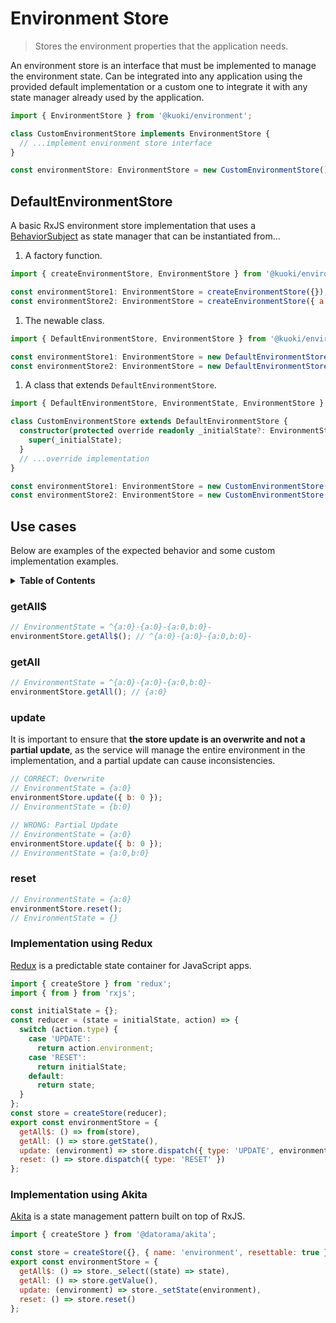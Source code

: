 # Environment Store

> Stores the environment properties that the application needs.

An environment store is an interface that must be implemented to manage the environment state. Can be integrated into any application using the provided default implementation or a custom one to integrate it with any state manager already used by the application.

```ts
import { EnvironmentStore } from '@kuoki/environment';

class CustomEnvironmentStore implements EnvironmentStore {
  // ...implement environment store interface
}

const environmentStore: EnvironmentStore = new CustomEnvironmentStore();
```

## DefaultEnvironmentStore

A basic RxJS environment store implementation that uses a [BehaviorSubject](https://rxjs.dev/api/index/class/BehaviorSubject) as state manager that can be instantiated from...

1. A factory function.

```js
import { createEnvironmentStore, EnvironmentStore } from '@kuoki/environment';

const environmentStore1: EnvironmentStore = createEnvironmentStore({});
const environmentStore2: EnvironmentStore = createEnvironmentStore({ a: 0 });
```

1. The newable class.

```js
import { DefaultEnvironmentStore, EnvironmentStore } from '@kuoki/environment';

const environmentStore1: EnvironmentStore = new DefaultEnvironmentStore({});
const environmentStore2: EnvironmentStore = new DefaultEnvironmentStore({ a: 0 });
```

1. A class that extends `DefaultEnvironmentStore`.

```ts
import { DefaultEnvironmentStore, EnvironmentState, EnvironmentStore } from '@kuoki/environment';

class CustomEnvironmentStore extends DefaultEnvironmentStore {
  constructor(protected override readonly _initialState?: EnvironmentState) {
    super(_initialState);
  }
  // ...override implementation
}

const environmentStore1: EnvironmentStore = new CustomEnvironmentStore({});
const environmentStore2: EnvironmentStore = new CustomEnvironmentStore({ a: 0 });
```

## Use cases

Below are examples of the expected behavior and some custom implementation examples.

<details>
  <summary><strong>Table of Contents</strong></summary>
  <ol>
    <li><a href="#getall">getAll$</a></li>
    <li><a href="#getall-1">getAll</a></li>
    <li><a href="#update">update</a></li>
    <li><a href="#reset">reset</a></li>
    <li><a href="#implementation-using-redux">Implementation using Redux</a></li>
    <li><a href="#implementation-using-akita">Implementation using Akita</a></li>
  </ol>
</details>

### getAll$

```js
// EnvironmentState = ^{a:0}-{a:0}-{a:0,b:0}-
environmentStore.getAll$(); // ^{a:0}-{a:0}-{a:0,b:0}-
```

### getAll

```js
// EnvironmentState = ^{a:0}-{a:0}-{a:0,b:0}-
environmentStore.getAll(); // {a:0}
```

### update

It is important to ensure that **the store update is an overwrite and not a partial update**,
as the service will manage the entire environment in the implementation,
and a partial update can cause inconsistencies.

```js
// CORRECT: Overwrite
// EnvironmentState = {a:0}
environmentStore.update({ b: 0 });
// EnvironmentState = {b:0}
```

```js
// WRONG: Partial Update
// EnvironmentState = {a:0}
environmentStore.update({ b: 0 });
// EnvironmentState = {a:0,b:0}
```

### reset

```js
// EnvironmentState = {a:0}
environmentStore.reset();
// EnvironmentState = {}
```

### Implementation using Redux

[Redux](https://redux.js.org/) is a predictable state container for JavaScript apps.

```js
import { createStore } from 'redux';
import { from } from 'rxjs';

const initialState = {};
const reducer = (state = initialState, action) => {
  switch (action.type) {
    case 'UPDATE':
      return action.environment;
    case 'RESET':
      return initialState;
    default:
      return state;
  }
};
const store = createStore(reducer);
export const environmentStore = {
  getAll$: () => from(store),
  getAll: () => store.getState(),
  update: (environment) => store.dispatch({ type: 'UPDATE', environment }),
  reset: () => store.dispatch({ type: 'RESET' })
};
```

### Implementation using Akita

[Akita](https://datorama.github.io/akita/) is a state management pattern built on top of RxJS.

```js
import { createStore } from '@datorama/akita';

const store = createStore({}, { name: 'environment', resettable: true });
export const environmentStore = {
  getAll$: () => store._select((state) => state),
  getAll: () => store.getValue(),
  update: (environment) => store._setState(environment),
  reset: () => store.reset()
};
```
